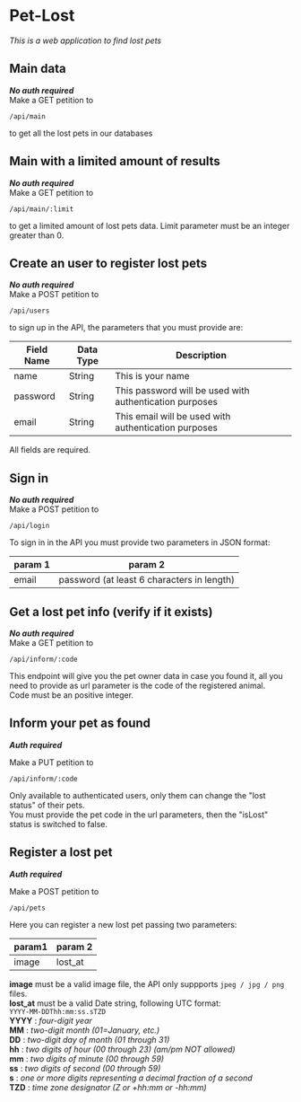# Pet-Lost  

*This is a web application to find lost pets*

## Main data  
***No auth required***  
Make a GET petition to  

```/api/main```  

to get all the lost pets in our databases  

## Main with a limited amount of results  
***No auth required***  
Make a GET petition to  

```/api/main/:limit```  
  
to get a limited amount of lost pets data. Limit parameter must be an integer greater than 0.  

## Create an user to register lost pets  
***No auth required***  
Make a POST petition to   

```/api/users```  

to sign up in the API, the parameters that you must provide are:  

| Field Name | Data Type | Description |
| ---------- | --------- | ----------- | 
| name       | String    | This is your name |  
| password   | String    | This password will be used with authentication purposes |  
| email      | String    | This email will be used with authentication purposes |  

All fields are required.  

## Sign in  
***No auth required***  
Make a POST petition to 

```/api/login```  

To sign in in the API you must provide two parameters in JSON format:  

| param 1 | param 2 |  
| ------- | ------- |
| email   | password (at least 6 characters in length) | 


## Get a lost pet info (verify if it exists)
***No auth required***  
Make a GET petition to  

```/api/inform/:code```  

This endpoint will give you the pet owner data in case you found it, all you need to provide as url parameter is the code of the registered animal.  
Code must be an positive integer.  

## Inform your pet as found
***Auth required***  

Make a PUT petition to  

```/api/inform/:code```  

Only available to authenticated users, only them can change the "lost status" of their pets.  
You must provide the pet code in the url parameters, then the "isLost" status is switched to false.  

## Register a lost pet  
***Auth required***  

Make a POST petition to  

```/api/pets```  

Here you can register a new lost pet passing two parameters:  

| param1 | param 2 |
| -------| ------- |
| image  | lost_at |

**image** must be a valid image file, the API only suppports ``` jpeg / jpg / png ``` files.  
**lost_at** must be a valid Date string, following UTC format:  
```YYYY-MM-DDThh:mm:ss.sTZD```  
**YYYY** : *four-digit year*  
**MM** : *two-digit month (01=January, etc.)*  
**DD** : *two-digit day of month (01 through 31)*  
**hh** : *two digits of hour (00 through 23) (am/pm NOT allowed)*  
**mm** : *two digits of minute (00 through 59)*  
**ss** : *two digits of second (00 through 59)*  
**s** : *one or more digits representing a decimal fraction of a second*  
**TZD** : *time zone designator (Z or +hh:mm or -hh:mm)*   

